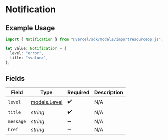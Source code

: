 # Notification

## Example Usage

```typescript
import { Notification } from "@vercel/sdk/models/importresourceop.js";

let value: Notification = {
  level: "error",
  title: "<value>",
};
```

## Fields

| Field                              | Type                               | Required                           | Description                        |
| ---------------------------------- | ---------------------------------- | ---------------------------------- | ---------------------------------- |
| `level`                            | [models.Level](../models/level.md) | :heavy_check_mark:                 | N/A                                |
| `title`                            | *string*                           | :heavy_check_mark:                 | N/A                                |
| `message`                          | *string*                           | :heavy_minus_sign:                 | N/A                                |
| `href`                             | *string*                           | :heavy_minus_sign:                 | N/A                                |